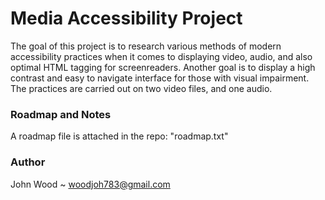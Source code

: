 # Media Accessibility Project
The goal of this project is to research various methods of modern accessibility practices when it comes to displaying video, audio, and also optimal HTML tagging for screenreaders.
Another goal is to display a high contrast and easy to navigate interface for those with visual impairment.
The practices are carried out on two video files, and one audio.


### Roadmap and Notes
A roadmap file is attached in the repo: "roadmap.txt"


### Author
John Wood ~ woodjoh783@gmail.com
